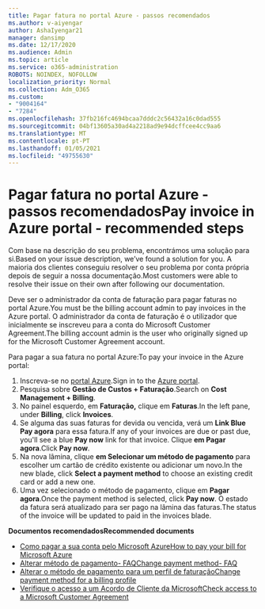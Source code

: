 ```yaml
---
title: Pagar fatura no portal Azure - passos recomendados
ms.author: v-aiyengar
author: AshaIyengar21
manager: dansimp
ms.date: 12/17/2020
ms.audience: Admin
ms.topic: article
ms.service: o365-administration
ROBOTS: NOINDEX, NOFOLLOW
localization_priority: Normal
ms.collection: Adm_O365
ms.custom:
- "9004164"
- "7284"
ms.openlocfilehash: 37fb216fc4694bcaa7dddc2c56432a16c0dad555
ms.sourcegitcommit: 04bf13605a30ad4a2218ad9e94dcffcee4cc9aa6
ms.translationtype: MT
ms.contentlocale: pt-PT
ms.lasthandoff: 01/05/2021
ms.locfileid: "49755630"
---
```

# <a name="pay-invoice-in-azure-portal---recommended-steps"></a><span data-ttu-id="f52e5-102">Pagar fatura no portal Azure - passos recomendados</span><span class="sxs-lookup"><span data-stu-id="f52e5-102">Pay invoice in Azure portal - recommended steps</span></span>

<span data-ttu-id="f52e5-103">Com base na descrição do seu problema, encontrámos uma solução para si.</span><span class="sxs-lookup"><span data-stu-id="f52e5-103">Based on your issue description, we’ve found a solution for you.</span></span> <span data-ttu-id="f52e5-104">A maioria dos clientes conseguiu resolver o seu problema por conta própria depois de seguir a nossa documentação.</span><span class="sxs-lookup"><span data-stu-id="f52e5-104">Most customers were able to resolve their issue on their own after following our documentation.</span></span>

<span data-ttu-id="f52e5-105">Deve ser o administrador da conta de faturação para pagar faturas no portal Azure.</span><span class="sxs-lookup"><span data-stu-id="f52e5-105">You must be the billing account admin to pay invoices in the Azure portal.</span></span> <span data-ttu-id="f52e5-106">O administrador da conta de faturação é o utilizador que inicialmente se inscreveu para a conta do Microsoft Customer Agreement.</span><span class="sxs-lookup"><span data-stu-id="f52e5-106">The billing account admin is the user who originally signed up for the Microsoft Customer Agreement account.</span></span> 

<span data-ttu-id="f52e5-107">Para pagar a sua fatura no portal Azure:</span><span class="sxs-lookup"><span data-stu-id="f52e5-107">To pay your invoice in the Azure portal:</span></span> 

1. <span data-ttu-id="f52e5-108">Inscreva-se no [portal Azure](https://portal.azure.com/).</span><span class="sxs-lookup"><span data-stu-id="f52e5-108">Sign in to the [Azure portal](https://portal.azure.com/).</span></span>
1. <span data-ttu-id="f52e5-109">Pesquisa sobre **Gestão de Custos + Faturação**.</span><span class="sxs-lookup"><span data-stu-id="f52e5-109">Search on **Cost Management + Billing**.</span></span>
1. <span data-ttu-id="f52e5-110">No painel esquerdo, em **Faturação,** clique em **Faturas**.</span><span class="sxs-lookup"><span data-stu-id="f52e5-110">In the left pane, under **Billing**, click **Invoices**.</span></span>
1. <span data-ttu-id="f52e5-111">Se alguma das suas faturas for devida ou vencida, verá um **Link Blue Pay agora** para essa fatura.</span><span class="sxs-lookup"><span data-stu-id="f52e5-111">If any of your invoices are due or past due, you'll see a blue **Pay now** link for that invoice.</span></span> <span data-ttu-id="f52e5-112">Clique **em Pagar agora**.</span><span class="sxs-lookup"><span data-stu-id="f52e5-112">Click **Pay now**.</span></span>
1. <span data-ttu-id="f52e5-113">Na nova lâmina, clique **em Selecionar um método de pagamento** para escolher um cartão de crédito existente ou adicionar um novo.</span><span class="sxs-lookup"><span data-stu-id="f52e5-113">In the new blade, click **Select a payment method** to choose an existing credit card or add a new one.</span></span>
1. <span data-ttu-id="f52e5-114">Uma vez selecionado o método de pagamento, clique em **Pagar agora**.</span><span class="sxs-lookup"><span data-stu-id="f52e5-114">Once the payment method is selected, click **Pay now**.</span></span>
<span data-ttu-id="f52e5-115">O estado da fatura será atualizado para ser pago na lâmina das faturas.</span><span class="sxs-lookup"><span data-stu-id="f52e5-115">The status of the invoice will be updated to paid in the invoices blade.</span></span>

<span data-ttu-id="f52e5-116">**Documentos recomendados**</span><span class="sxs-lookup"><span data-stu-id="f52e5-116">**Recommended documents**</span></span>

- [<span data-ttu-id="f52e5-117">Como pagar a sua conta pelo Microsoft Azure</span><span class="sxs-lookup"><span data-stu-id="f52e5-117">How to pay your bill for Microsoft Azure</span></span>](https://docs.microsoft.com/azure/cost-management-billing/understand/pay-bill)
- [<span data-ttu-id="f52e5-118">Alterar método de pagamento- FAQ</span><span class="sxs-lookup"><span data-stu-id="f52e5-118">Change payment method- FAQ</span></span>](https://docs.microsoft.com/azure/billing/billing-how-to-change-credit-card?WT.mc_id=Portal-Microsoft_Azure_Support#frequently-asked-questions)
- [<span data-ttu-id="f52e5-119">Alterar o método de pagamento para um perfil de faturação</span><span class="sxs-lookup"><span data-stu-id="f52e5-119">Change payment method for a billing profile</span></span>](https://docs.microsoft.com/azure/cost-management-billing/manage/change-credit-card?WT.mc_id=Portal-Microsoft_Azure_Support#manage-credit-cards-for-a-microsoft-customer-agreement)
- [<span data-ttu-id="f52e5-120">Verifique o acesso a um Acordo de Cliente da Microsoft</span><span class="sxs-lookup"><span data-stu-id="f52e5-120">Check access to a Microsoft Customer Agreement</span></span>](https://docs.microsoft.com/azure/cost-management-billing/manage/change-credit-card?WT.mc_id=Portal-Microsoft_Azure_Support%22%20%5Cl%20%22manage-credit-cards-for-a-microsoft-customer-agreement%22%20%5Ct%20%22_blank#check-the-type-of-your-account)
